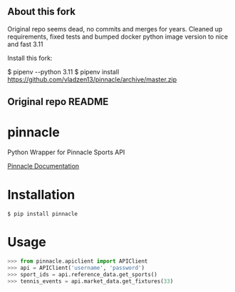 ## About this fork

Original repo seems dead, no commits and merges for years.
Cleaned up requirements, fixed tests and bumped docker python image version to nice and fast 3.11

Install this fork:

$ pipenv --python 3.11
$ pipenv install https://github.com/vladzen13/pinnacle/archive/master.zip


## Original repo README

# pinnacle
Python Wrapper for Pinnacle Sports API

[Pinnacle Documentation](https://www.pinnacle.com/en/api/manual)

# Installation

```
$ pip install pinnacle
```

# Usage

```python
>>> from pinnacle.apiclient import APIClient
>>> api = APIClient('username', 'password')
>>> sport_ids = api.reference_data.get_sports()
>>> tennis_events = api.market_data.get_fixtures(33)
```
